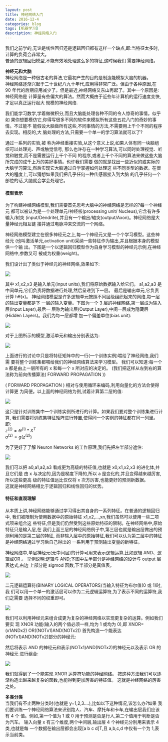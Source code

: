 ```yaml
---
layout: post
title: 神经网络入门
date: 2016-12-4
categories: blog
tags: [机器学习]
description: 神经网络入门
---
```


我们之前学的,无论是线性回归还是逻辑回归都有这样一个缺点,即:当特征太多时, 计算的负荷会非常大。      
普通的逻辑回归模型,不能有效地处理这么多的特征,这时候我们 需要神经网络。     

**神经元和大脑**      
神经网络是一种很古老的算法,它最初产生的目的是制造能模拟大脑的机器。      
神经网络逐渐兴起于二十世纪八九十年代,应用得非常广泛。但由于各种原因,在 90 年代的后期应用减少了。但是最近,神经网络又东山再起了。其中一个原因是:神经网络是 计算量有些偏大的算法。然而大概由于近些年计算机的运行速度变快,才足以真正运行起大 规模的神经网络.      

我们能学习数学,学着做微积分,而且大脑能处理各种不同的令人惊奇的事情。似乎如 果你想要模仿它,你得写很多不同的软件来模拟所有这些五花八门的奇妙的事情。不过能不 能假设大脑做所有这些,不同事情的方法,不需要用上千个不同的程序去实现。相反的,大 脑处理的方法,只需要一个单一的学习算法就可以了?

通过一系列的实验,被 称为神经重接实验,从这个意义上说,如果人体有同一块脑组织可以处理光、声或触觉信号, 那么也许存在一种学习算法,可以同时处理视觉、听觉和触觉,而不是需要运行上千个不同 的程序,或者上千个不同的算法来做这些大脑所完成的成千上万的美好事情。也许我们需要 做的就是找出一些近似的或实际的大脑学习算法,然后实现它大脑通过自学掌握如何处理这 些不同类型的数据。在很大的程度上,可以猜想如果我们把几乎任何一种传感器接入到大脑 的几乎任何一个部位的话,大脑就会学会处理它。

#### 模型表示      

为了构建神经网络模型,我们需要首先思考大脑中的神经网络是怎样的?每一个神经元 都可以被认为是一个处理单元/神经核(processing unit/ Nucleus),它含有许多输入/树突 (input/Dendrite),并且有一个输出/轴突(output/Axon)。神经网络是大量神经元相互链 接并通过电脉冲来交流的一个网络。

神经网络模型建立在很多神经元之上,每一个神经元又是一个个学习模型。这些神经元 (也叫激活单元,activation unit)采纳一些特征作为输出,并且根据本身的模型 供一个输 出。下图是一个以逻辑回归模型作为自身学习模型的神经元示例,在神经网络中,参数又可 被成为权重(weight)。

我们设计出了类似于神经元的神经网络,效果如下:   

![](https://raw.githubusercontent.com/whuhan2013/myImage/master/machineLearning/class4/p1.png)

其中 x1,x2,x3 是输入单元(input units),我们将原始数据输入给它们。
a1,a2,a3 是中间单元,它们负责将数据进行处理,然后呈递到下一层。 最后是输出单元,它负责计算 hθ(x)。 神经网络模型是许多逻辑单元按照不同层级组织起来的网络,每一层的输出变量都是下
一层的输入变量。下图为一个 3 层的神经网络,第一层成为输入层(Input Layer),最后一 层称为输出层(Output Layer),中间一层成为隐藏层(Hidden Layers)。我们为每一层都增 加一个偏差单位(bias unit):


![](https://raw.githubusercontent.com/whuhan2013/myImage/master/machineLearning/class4/p2.png)

对于上图所示的模型,激活单元和输出分别表达为:       

![](https://raw.githubusercontent.com/whuhan2013/myImage/master/machineLearning/class4/p3.png)

上面进行的讨论中只是将特征矩阵中的一行(一个训练实例)喂给了神经网络,我们需 要将整个训练集都喂给我们的神经网络算法来学习模型。
我们可以知道:每一个 a 都是由上一层所有的 x 和每一个 x 所对应的决定的。 (我们把这样从左到右的算法称为前向传播算法( FORWARD PROPAGATION ))

( FORWARD PROPAGATION ) 相对与使用循环来编码,利用向量化的方法会使得计算更 为简便。以上面的神经网络为例,试着计算第二层的值:

![](https://raw.githubusercontent.com/whuhan2013/myImage/master/machineLearning/class4/p4.png)

这只是针对训练集中一个训练实例所进行的计算。如果我们要对整个训练集进行计算, 我们需要将训练集特征矩阵进行转置,使得同一个实例的特征都在同一列里。即:      
$z^{(2)}=\Theta^{(1)}*X^T$     
$a^{(2)}=g(z^{(2)})$     

为了更好了了解 Neuron Networks 的工作原理,我们先把左半部分遮住:    

![](https://raw.githubusercontent.com/whuhan2013/myImage/master/machineLearning/class4/p5.png)

我们可以把 a0,a1,a2,a3 看成更为高级的特征值,也就是 x0,x1,x2,x3 的进化体,并且它们是 由 x 与决定的,因为是梯度下降的,所以 a 是变化的,并且变得越来越厉害,所以这些更高 级的特征值远比仅仅将 x 次方厉害,也能更好的预测新数据。      
  这就是神经网络相比于逻辑回归和线性回归的优势。

#### 特征和直观理解      
从本质上讲,神经网络能够通过学习得出其自身的一系列特征。在普通的逻辑回归中, 我们被限制为使用数据中的原始特征 x1,x2,...,xn,我们虽然可以使用一些二项式项来组合这 些特征,但是我们仍然受到这些原始特征的限制。在神经网络中,原始特征只是输入层,在 我们上面三层的神经网络例子中,第三层也就是输出层做出的预测利用的是第二层的特征, 而非输入层中的原始特征,我们可以认为第二层中的特征是神经网络通过学习后自己得出的 一系列用于预测输出变量的新特征。     

神经网络中,单层神经元(无中间层)的计算可用来表示逻辑运算,比如逻辑 AND、逻 辑或OR 。
举例说明:逻辑与 AND;下图中左半部分是神经网络的设计与 output 层表达式,右边 上部分是 sigmod 函数,下半部分是真值表。

![](https://raw.githubusercontent.com/whuhan2013/myImage/master/machineLearning/class4/p6.png)


二元逻辑运算符(BINARY LOGICAL OPERATORS)当输入特征为布尔值(0 或 1)时,我 们可以用一个单一的激活层可以作为二元逻辑运算符,为了表示不同的运算符,我们之需要 选择不同的权重即可。   

![](https://raw.githubusercontent.com/whuhan2013/myImage/master/machineLearning/class4/p7.png)    

我们可以利用神经元来组合成更为复杂的神经网络以实现更复杂的运算。例如我们要实 现 XNOR 功能(输入的两个值必须一样,均为 1 或均为 0),即 XNOR=(x1ANDx2) OR((NOTx1)AND(NOTx2))
首先构造一个能表达(NOTx1)AND(NOTx2)部分的神经元:

然后将表示 AND 的神经元和表示(NOTx1)AND(NOTx2)的神经元以及表示 OR 的神经元 进行组合:

![](https://raw.githubusercontent.com/whuhan2013/myImage/master/machineLearning/class4/p8.png)

我们就得到了一个能实现 XNOR 运算符功能的神经网络。 按这种方法我们可以逐渐构造出越来越复杂的函数,也能得到更加厉害的特征值。 这就是神经网络的厉害之处。

**多类分类**       
当我们有不止两种分类时(也就是 y=1,2,3....),比如以下这种情况,该怎么办?如果 我们要训练一个神经网络算法来识别路人、汽车、摩托车和卡车,在输出层我们应该有 4 个 值。例如,第一个值为 1 或 0 用于预测是否是行人,第二个值用于判断是否为汽车。
输入向量 x 有三个维度,两个中间层,输出层 4 个神经元分别用来表示 4 类,也就是每 一个数据在输出层都会出现[a b c d]T,且 a,b,c,d 中仅有一个为 1,表示当前类。
